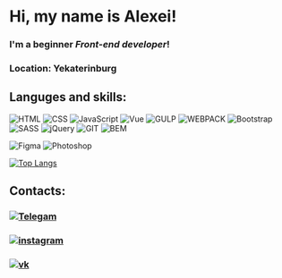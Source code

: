 # Hi, my name is **Alexei**!

### I'm a beginner ***Front-end developer***!

### Location: **Yekaterinburg**
## Languges and skills:
![HTML](https://img.shields.io/badge/-HTML-000000?style=flat&logo=html5)
![CSS](https://img.shields.io/badge/-CSS-000000?style=flat&logo=css3)
![JavaScript](https://img.shields.io/badge/-JavaScript-000000?style=flat&logo=JavaScript)
![Vue](https://img.shields.io/badge/-VUE-000000?style=flat&logo=Vue)
![GULP](https://img.shields.io/badge/-GULP-000000?style=flat&logo=gulp)
![WEBPACK](https://img.shields.io/badge/-WEBPACK-000000?style=flat&logo=webpack)
![Bootstrap](https://img.shields.io/badge/-Bootstrap-000000?style=flat&logo=bootstrap)
![SASS](https://img.shields.io/badge/-SASS/SCSS-000000?style=flat&logo=sass)
![jQuery](https://img.shields.io/badge/-jQuery-000000?style=flat&logo=jquery)
![GIT](https://img.shields.io/badge/-GIT-000000?style=flat&logo=git)
![BEM](https://img.shields.io/badge/-BEM-000000?style=flat&logo=bem)
<!-- ![Ubuntu](https://img.shields.io/badge/-Ubuntu-000000?style=flat&logo=ubuntu) -->
![Figma](https://img.shields.io/badge/-Figma-000000?style=flat&logo=figma)
![Photoshop](https://img.shields.io/badge/-PS-000000?style=flat&logo=Adobe+Photoshop)

[![Top Langs](https://github-readme-stats.vercel.app/api/top-langs/?username=BercAlexei&theme=midnight-purple&layout=compact)](https://github.com/anuraghazra/github-readme-stats)

## Contacts:
### [![Telegam](https://img.shields.io/badge/-Telegram-000000?style=social&logo=telegram)](https://t.me/Alexei_710)
### [![instagram](https://img.shields.io/badge/-Instagram-000000?style=social&logo=instagram)](https://www.instagram.com/alexei_710/)
### [![vk](https://img.shields.io/badge/-VK-000000?style=social&logo=vk)](https://vk.com/alexei_710)



